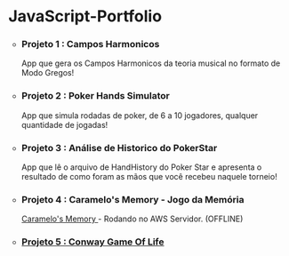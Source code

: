 # JavaScript-Portfolio
  <ul style="list-style-type:circle">
  <li> <h3> Projeto 1 : Campos Harmonicos </h3> </li>
  App que gera os Campos Harmonicos da teoria musical no formato de Modo Gregos!
  <li> <h3> Projeto 2 : Poker Hands Simulator </h3> </li>
  App que simula rodadas de poker, de 6 a 10 jogadores, qualquer quantidade de jogadas!
  <li> <h3> Projeto 3 : Análise de Historico do PokerStar </h3> </li>
  App que lê o arquivo de HandHistory do Poker Star e apresenta o resultado de como foram as mãos que você recebeu naquele torneio!
  <li> <h3> Projeto 4 : Caramelo's Memory - Jogo da Memória </h3> </li>
    <a href="http://3.137.169.88:8080/jogoMemoria" target="_blank"> Caramelo's Memory </a> - Rodando no AWS Servidor. (OFFLINE)
    <li> <h3> <a href="https://github.com/laotsetung/JavaScript-Portfolio/tree/main/05-GameOfLife">Projeto 5 : Conway Game Of Life </a></h3></li>
    
  </ul>
